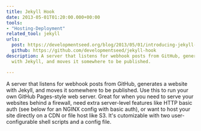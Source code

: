 ```yaml
---
title: Jekyll Hook
date: 2013-05-01T01:20:00.000+00:00
tools:
- "Hosting-Deployment"
related_tool: jekyll
urls:
  post: https://developmentseed.org/blog/2013/05/01/introducing-jekyll-hook/
  github: https://github.com/developmentseed/jekyll-hook
description: A server that listens for webhook posts from GitHub, generates a website
  with Jekyll, and moves it somewhere to be published.

---
```

A server that listens for webhook posts from GitHub, generates a website with Jekyll, and moves it somewhere to be published. Use this to run your own GitHub Pages-style web server. Great for when you need to serve your websites behind a firewall, need extra server-level features like HTTP basic auth (see below for an NGINX config with basic auth), or want to host your site directly on a CDN or file host like S3. It's cutomizable with two user-configurable shell scripts and a config file.




